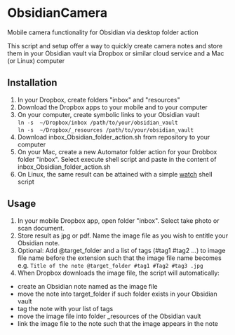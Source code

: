 # ObsidianCamera
Mobile camera functionality for Obsidian via desktop folder action

This script and setup offer a way to quickly create camera notes and store them in your Obsidian vault via Dropbox or similar cloud service and a Mac (or Linux) computer

## Installation

1. In your Dropbox, create folders "inbox" and "resources"
2. Download the Dropbox apps to your mobile and to your computer
3. On your computer, create symbolic links to your Obsidian vault <br/> 
``` ln -s  ~/Dropbox/inbox /path/to/your/obsidian_vault ``` <br/> 
 ``` ln -s  ~/Dropbox/_resources /path/to/your/obsidian_vault ```
5. Download inbox_Obsidian_folder_action.sh from repository to your computer
6. On your Mac, create a new Automator folder action for your Drobbox folder "inbox". Select execute shell script and paste in the content of inbox_Obsidian_folder_action.sh
7. On Linux, the same result can be attained with a simple [watch](https://linux.die.net/man/1/watch) shell script

## Usage

1. In your mobile Dropbox app, open folder "inbox". Select take photo or scan document.
2. Store result as jpg or pdf. Name the image file as you wish to entitle your Obsidian note. 
3. Optional: Add @target_folder and a list of tags (#tag1 #tag2 ...) to image file name before the extension such that the image file name becomes e.g. ```Title of the note @target_folder #tag1 #Tag2 #tag3 .jpg ```
4. When Dropbox  downloads the image file, the script will automatically:
* create an Obsidian note named as the image file
*  move the note into target_folder if such folder exists in your Obsidian vault
*  tag the note with your list of tags 
*  move the image file into folder _resources of the Obsidian vault
*  link the image file to the note such that the image appears in the note
